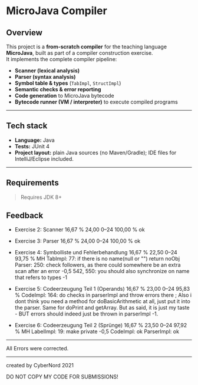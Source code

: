 # MicroJava Compiler

## Overview
This project is a **from-scratch compiler** for the teaching language **MicroJava**, built as part of a compiler construction exercise.  
It implements the complete compiler pipeline:

- **Scanner (lexical analysis)**
- **Parser (syntax analysis)**
- **Symbol table & types** (`TabImpl`, `StructImpl`)
- **Semantic checks & error reporting**
- **Code generation** to MicroJava bytecode
- **Bytecode runner (VM / interpreter)** to execute compiled programs

---

## Tech stack
- **Language:** Java  
- **Tests:** JUnit 4  
- **Project layout:** plain Java sources (no Maven/Gradle); IDE files for IntelliJ/Eclipse included.

---

## Requirements

> Requires JDK 8+



## Feedback

 - Exercise 2: Scanner	                            16,67 %	24,00	0–24	100,00 %	ok

 - Exercise 3: Parser	                            16,67 %	24,00	0–24	100,00 %	ok

 - Exercise 4: Symbolliste und Fehlerbehandlung	16,67 %	22,50	0–24	 93,75 %	MH
            TabImpl:
                77: if there is no name(null or "") return noObj
            Parser:
                250: check followers, as there could somewhere be an extra scan after an error -0,5
                542, 550: you should also synchronize on name that refers to types -1

 - Exercise 5: Codeerzeugung Teil 1 (Operands)	    16,67 %	23,00	0–24	95,83 %	
            CodeImpl: 
                164: do checks in parserImpl and throw errors there ; 
                Also i dont think you need a method for doBasicArithmetic at all, just put it into the parser. 
                Same for doPrint and getArray. But as said, it is just my taste 
                - BUT errors should indeed just be thrown in parserImpl -1.

 - Exercise 6: Codeerzeugung Teil 2 (Sprünge)	    16,67 %	23,50	0–24	97,92 %	    MH
            LabelImpl:
                19: make private -0,5
            CodeImpl: ok
            ParserImpl: ok

------------------------------------------------------------------------------------------------------------------------

All Errors were corrected.   

------------------------------------------------------------------------------------------------------------------------

created by CyberNord 2021 
 
DO NOT COPY MY CODE FOR SUBMISSIONS! 

                
